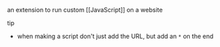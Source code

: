 an extension to run custom [[JavaScript]] on a website

tip
- when making a script don't just add the URL, but add an `*` on the end
